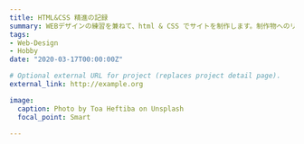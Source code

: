 ```yaml
---
title: HTML&CSS 精進の記録
summary: WEBデザインの練習を兼ねて、html & CSS でサイトを制作します。制作物へのリンク。
tags:
- Web-Design
- Hobby
date: "2020-03-17T00:00:00Z"

# Optional external URL for project (replaces project detail page).
external_link: http://example.org

image:
  caption: Photo by Toa Heftiba on Unsplash
  focal_point: Smart

---
```

